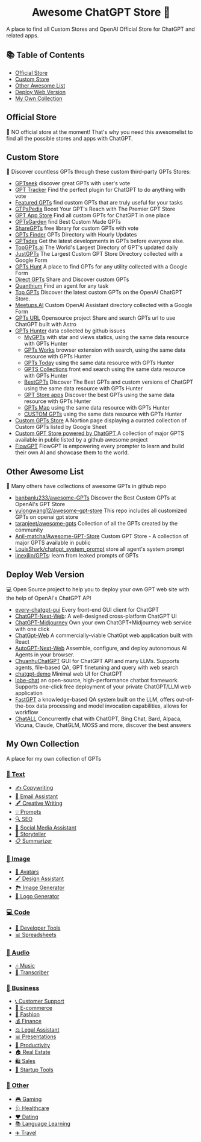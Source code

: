 
<h1 align="center">Awesome ChatGPT Store 🚀</h1>

A place to find all Custom Stores and OpenAI Official Store for ChatGPT and related apps.

## 📚 Table of Contents

- [Official Store](#official-store)
- [Custom Store](#custom-store)
- [Other Awesome List](#other-awesome-list)
- [Deploy Web Version](#deploy-web-version)
- [My Own Collection](#my-own-collection)

## Official Store

🌟 NO official store at the moment! That's why you need this awesomelist to find all the possible stores and apps with ChatGPT.

## Custom Store

🌌 Discover countless GPTs through these custom third-party GPTs Stores:

- [GPTseek](https://gptseek.com/) discover great GPTs with user's vote
- [GPT Tracker](https://gptstracker.com) Find the perfect plugin for ChatGPT to do anything with vote
- [Featured GPTs](https://www.featuredgpts.com/) find custom GPTs that are truly useful for your tasks
- [GTPsPedia](https://gptspedia.io)  Boost Your GPT's Reach with The Premier GPT Store
- [GPT App Store](https://gptappstore.ai) Find all custom GPTs for ChatGPT in one place
- [GPTsGarden](https://www.gptsgarden.com) find Best Custom Made GPTs 
- [ShareGPTs](https://sharegpts.net)  free library for custom GPTs with vote
- [GPTs Finder](https://gptsfinder.net) GPTs Directory with Hourly Updates
- [GPTsdex](https://gptsdex.com/) Get the latest developments in GPTs before everyone else. 
- [TopGPTs.ai](https://www.topgpts.ai/) The World's Largest Directory of GPT's updated daily
- [JustGPTs](https://justgpts.com) The Largest Custom GPT Store Directory collected with a Google Form
- [GPTs Hunt](https://www.gptshunt.tech) A place to find GPTs for any utility collected with a Google Form
- [Direct GPTs](https://www.directgpts.com/) Share and Discover custom GPTs
- [Quanthium](https://quanthium.io) Find an agent for any task
- [Top GPTs](https://topgpts.store) Discover the latest custom GPTs on the OpenAI ChatGPT Store.
- [Meetups.AI](https://meetups.ai/) Custom OpenAI Assistant directory collected with a Google Form
- [GPTs URL](https://www.gptsurl.com/)  Opensource project Share and search GPTs url to use ChatGPT built with Astro
- [GPTs Hunter](https://www.gptshunter.com)  data collected by github issues
	- [MyGPTs](https://mygpts.dev/) with star and views statics, using the same data resource with GPTs Hunter
	- [GPTs Works](https://gpts.works/) browser extension with search, using the same data resource with GPTs Hunter
	- [GPTs Today](https://gptstoday.com) using the same data resource with GPTs Hunter
	- [GPTS Collections](https://gptscollection.xyz/) front end search using the same data resource with GPTs Hunter
	- [BestGPTs](https://bestgpts.app/) Discover The Best GPTs and custom versions of ChatGPT using the same data resource with GPTs Hunter
	- [GPT Store apps](https://www.gptstoreapps.com/) Discover the best GPTs using the same data resource with GPTs Hunter
	- [GPTs Map](https://gptsmap.xyz) using the same data resource with GPTs Hunter
	- [CUSTOM GPTs](https://www.customgpts.info) using the same data resource with GPTs Hunter
- [Custom GPTs Store](https://gpts-list.com) A Nortion page displaying a curated collection of Custom GPTs listed by Google Sheet
- [Custom GPT Store powered by ChatGPT ](https://www.thesamur.ai/custom-gpt-store) A collection of major GPTS available in public listed by a github awesome project
- [FlowGPT](https://flowgpt.com)  FlowGPT is empowering every prompter to learn and build their own AI and showcase them to the world.

## Other Awesome List

📝 Many others have collections of awesome GPTs in github repo

- [banbanlu233/awesome-GPTs](https://github.com/banbanlu233/awesome-GPTs) Discover the Best Custom GPTs at OpenAI's GPT Store
- [yulongwang12/awesome-gpt-store](https://github.com/yulongwang12/awesome-gpt-store) This repo includes all customized GPTs on openai gpt store
- [taranjeet/awesome-gpts](https://github.com/taranjeet/awesome-gpts) Collection of all the GPTs created by the community
- [Anil-matcha/Awesome-GPT-Store](https://github.com/Anil-matcha/Awesome-GPT-Store) Custom GPT Store - A collection of major GPTS available in public
- [LouisShark/chatgpt_system_prompt](https://github.com/LouisShark/chatgpt_system_prompt)  store all agent's system prompt 
- [linexjlin/GPTs](https://github.com/linexjlin/GPTs): learn from leaked prompts of GPTs

## Deploy Web Version

💻 Open Source project to help you to deploy your own GPT web site with the help of OpenAI's ChatGPT API

- [every-chatgpt-gui](https://github.com/billmei/every-chatgpt-gui) Every front-end GUI client for ChatGPT
- [ChatGPT-Next-Web](https://github.com/Yidadaa/ChatGPT-Next-Web): A well-designed cross-platform ChatGPT UI
- [ChatGPT-Midjourney](https://github.com/Licoy/ChatGPT-Midjourney) Own your own ChatGPT+Midjourney web service with one click
- [ChatGpt-Web](https://github.com/79E/ChatGpt-Web) A commercially-viable ChatGpt web application built with React
- [AutoGPT-Next-Web](https://github.com/ConnectAI-E/AutoGPT-Next-Web)  Assemble, configure, and deploy autonomous AI Agents in your browser.
- [ChuanhuChatGPT](https://github.com/GaiZhenbiao/ChuanhuChatGPT)  GUI for ChatGPT API and many LLMs. Supports agents, file-based QA, GPT finetuning and query with web search
- [chatgpt-demo](https://github.com/anse-app/chatgpt-demo) Minimal web UI for ChatGPT
- [lobe-chat](https://github.com/lobehub/lobe-chat)  an open-source, high-performance chatbot framework. Supports one-click free deployment of your private ChatGPT/LLM web application
- [FastGPT](https://github.com/labring/FastGPT) a knowledge-based QA system built on the LLM, offers out-of-the-box data processing and model invocation capabilities, allows for workflow
- [ChatALL](https://github.com/sunner/ChatALL) Concurrently chat with ChatGPT, Bing Chat, Bard, Alpaca, Vicuna, Claude, ChatGLM, MOSS and more, discover the best answers

## My Own Collection

A place for my own collection of GPTs

### [📝 Text](#text)

- [✍️ Copywriting](#copywriting)
- [📧 Email Assistant](#email-assistant)
- [🖋️ Creative Writing](#creative-writing)
- [💡 Prompts](#prompts)
- [🔍 SEO](#seo)
- [📱 Social Media Assistant](#social-media-assistant)
- [📖 Storyteller](#storyteller)
- [📋 Summarizer](#summarizer)

### [🎨 Image](#image)

- [👤 Avatars](#avatars)
- [🖌️ Design Assistant](#design-assistant)
- [🏞️ Image Generator](#image-generator)
- [🌟 Logo Generator](#logo-generator)

### [💻 Code](#code)

- [🔧 Developer Tools](#developer-tools)
- [📊 Spreadsheets](#spreadsheet)

### [🎵 Audio](#audio)

- [🎶 Music](#music)
- [📝 Transcriber](#transcript)

### [💼 Business](#business)

- [📞 Customer Support](#customer-support)
- [🛒 E-commerce](#e-commerce)
- [👗 Fashion](#fashion)
- [💰 Finance](#fashion)
- [⚖️ Legal Assistant](#legal-assistant)
- [📊 Presentations](#presentation)
- [🚀 Productivity](#productivity)
- [🏠 Real Estate](#productivity)
- [🛍️ Sales](#sales)
- [🚀 Startup Tools](#startup-tools)

### [🎲 Other](#other)

- [🎮 Gaming](#gaming)
- [🩺 Healthcare](#healthcare)
- [❤️ Dating](#dating)
- [📚 Language Learning](#language-learning)
- [✈️ Travel](#travel)


